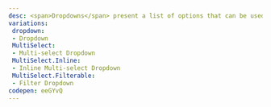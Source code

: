 ```yaml
---
desc: <span>Dropdowns</span> present a list of options that can be used to filter existing content. 
variations:
 dropdown:
 - Dropdown
 MultiSelect:
 - Multi-select Dropdown
 MultiSelect.Inline:
 - Inline Multi-select Dropdown
 MultiSelect.Filterable:
 - Filter Dropdown
codepen: eeGYvQ
---
```

